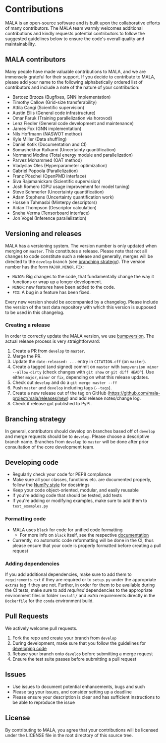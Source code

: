 # Contributions

MALA is an open-source software and is built upon the collaborative efforts of 
many contributors. The MALA team warmly welcomes additional contributions and 
kindly requests potential contributors to follow the suggested guidelines below
to ensure the code's overall quality and maintainability.

## MALA contributors

Many people have made valuable contributions to MALA, and we are immensely 
grateful for their support.
If you decide to contribute to MALA, please add your name to the following 
alphabetically ordered list of contributors and include a note of the
nature of your contribution:


- Bartosz Brzoza (Bugfixes, GNN implementation)
- Timothy Callow (Grid-size transferability)
- Attila Cangi (Scientific supervision)
- Austin Ellis (General code infrastructure)
- Omar Faruk (Training parallelization via horovod)
- Lenz Fiedler (General code development and maintenance)
- James Fox (GNN implementation)
- Nils Hoffmann (NASWOT method)
- Kyle Miller (Data shuffling)
- Daniel Kotik (Documentation and CI)
- Somashekhar Kulkarni (Uncertainty quantification)
- Normand Modine (Total energy module and parallelization)
- Parvez Mohammed (OAT method)
- Vladyslav Oles (Hyperparameter optimization)
- Gabriel Popoola (Parallelization)
- Franz Pöschel (OpenPMD interface)
- Siva Rajamanickam (Scientific supervision)
- Josh Romero (GPU usage improvement for model tuning)
- Steve Schmerler (Uncertainty quantification)
- Adam Stephens (Uncertainty quantification work)
- Hossein Tahmasbi (Minterpy descriptors)
- Aidan Thompson (Descriptor calculation)
- Sneha Verma (Tensorboard interface)
- Jon Vogel (Inference parallelization)

## Versioning and releases

MALA has a versioning system. The version number is only updated when merging
on `master`. This constitutes a release. Please note that not all changes
to code constitute such a release and generally, merges will be directed
to the `develop` branch
(see [branching strategy](#branching-strategy)). The version number has
the form `MAJOR.MINOR.FIX`:

* `MAJOR`: Big changes to the code, that fundamentally change the way it
  functions or wrap up a longer development.
* `MINOR`: new features have been added to the code.
* `FIX`: A bug in a feature has been fixed.

Every new version should be accompanied by a changelog. Please include the
version of the test data repository with which this version is supposed to be
used in this changelog.

### Creating a release

In order to correctly update the MALA version, we use 
[bumpversion](https://github.com/peritus/bumpversion). The actual release 
process is very straightforward:

1. Create a PR from `develop` to `master`.
2. Merge the PR.
3. Update the `date-released: ...` entry in `CITATION.cff` (on `master`).
4. Create a tagged (and signed) commit on `master` with `bumpversion minor --allow-dirty` (check changes with `git show` or `git diff HEAD^`). Use either `major`, `minor` or `fix`, depending on what this release updates.
5. Check out `develop` and do a `git merge master --ff`
6. Push `master` and `develop` including tags (`--tags`). 
7. Create a new release out of the tag on GitHub (https://github.com/mala-project/mala/releases/new) and add release notes/change log.
8. Check if release got published to PyPI.

## Branching strategy

In general, contributors should develop on branches based off of `develop` and
merge requests should be to `develop`. Please choose a descriptive branch name.
Branches from `develop` to `master` will be done after prior consultation of
the core development team.

## Developing code

* Regularly check your code for PEP8 compliance
* Make sure all your classes, functions etc. are documented properly,
  follow the
  [NumPy style](https://numpydoc.readthedocs.io/en/latest/format.html#docstring-standard)
  for docstrings
* Keep your code object-oriented, modular, and easily reusable
* If you're adding code that should be tested, add tests
* If you're adding or modifying examples, make sure to add them to `test_examples.py`

### Formatting code

* MALA uses `black` for code for unified code formatting
  * For more info on `black` itself, see the respective 
    [documentation](https://github.com/psf/black)
* Currently, no automatic code reformatting will be done in the CI, thus
  please ensure that your code is properly formatted before creating a pull 
  request

### Adding dependencies

If you add additional dependencies, make sure to add them to `requirements.txt`
if they are required or to `setup.py` under the appropriate `extras` tag if 
they are not. 
Further, in order for them to be available during the CI tests, make sure to 
add _required_ dependencies to the appropriate environment files in folder `install/` and _extra_ requirements directly in the `Dockerfile` for the `conda` environment build.

## Pull Requests
We actively welcome pull requests.
1. Fork the repo and create your branch from `develop`
2. During development, make sure that you follow the guidelines for [developing code](#developing-code)
3. Rebase your branch onto `develop` before submitting a merge request
4. Ensure the test suite passes before submitting a pull request

## Issues

* Use issues to document potential enhancements, bugs and such
* Please tag your issues, and consider setting up a deadline
* Please ensure your description is clear and has sufficient instructions to be able to reproduce the issue

## License
By contributing to MALA, you agree that your contributions will be licensed under the LICENSE file in the root directory of this source tree.

